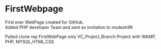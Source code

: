 # FirstWebpage
First ever WebPage created for GitHub.<br>
Added PHP developer Team and sent an invitation to msdesh99 

Pulled clone rep FirstWebPage only VC_Project_Branch 
Project with WAMP, PHP, MYSQL,HTML,CSS
